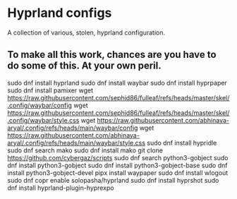 # Hyprland configs

A collection of various, stolen, hyprland configuration.

## To make all this work, chances are you have to do some of this. At your own peril.

sudo dnf install hyprland
sudo dnf install waybar
sudo dnf install hyprpaper
sudo dnf install pamixer
wget https://raw.githubusercontent.com/sephid86/fulleaf/refs/heads/master/skel/.config/waybar/config
wget https://raw.githubusercontent.com/sephid86/fulleaf/refs/heads/master/skel/.config/waybar/style.css
wget https://raw.githubusercontent.com/abhinaya-aryal/.config/refs/heads/main/waybar/config
wget https://raw.githubusercontent.com/abhinaya-aryal/.config/refs/heads/main/waybar/style.css
sudo dnf install hypridle
sudo dnf search mako
sudo dnf install mako
git clone https://github.com/cybergaz/scripts
sudo dnf search python3-gobject
sudo dnf install python3-gobject
sudo dnf install python3-gobject-base
sudo dnf install python3-gobject-devel
pipx install waypaper
sudo dnf install wlogout
sudo dnf copr enable solopasha/hyprland
sudo dnf install hyprshot
sudo dnf install hyprland-plugin-hyprexpo
